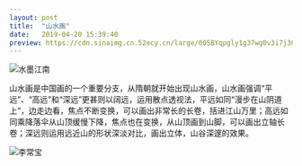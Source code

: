 ```yaml
---
layout: post
title:  "山水画"
date:   2019-04-20 15:39:40
preview: https://cdn.sinaimg.cn.52ecy.cn/large/005BYqpgly1g37wg0v3i7j30ph0cymy7.jpg
---
```


![水墨江南](https://cdn.sinaimg.cn.52ecy.cn/large/005BYqpgly1g37wg0v3i7j30ph0cymy7.jpg)


山水画是中国画的一个重要分支，从隋朝就开始出现山水画，山水画强调“平远”、“高远”和“深远”更甚则以阔远，运用散点透视法，平远如同“漫步在山阴道上”，边走边看，焦点不断变换，可以画出非常长的长卷，括进江山万里；高远如同乘降落伞从山顶缓慢下降，焦点也在变换，从山顶画到山脚，可以画出立轴长卷；深远则运用远近山的形状深淡对比，画出立体，山谷深邃的效果。


![李常宝](https://cdn.sinaimg.cn.52ecy.cn/large/005BYqpgly1g37wi8jclhj30yf0dwadv.jpg)